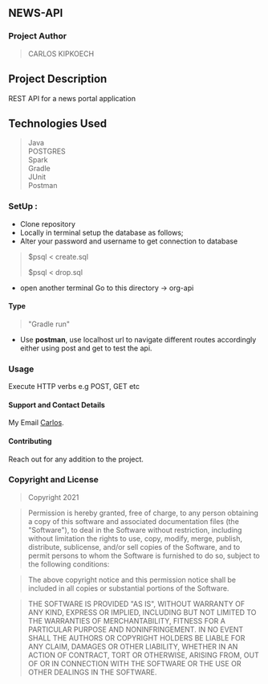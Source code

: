 ## NEWS-API                                 

### Project Author
 > CARLOS KIPKOECH

## Project Description
REST API for a news portal application

## Technologies Used
>Java \
> POSTGRES \
>Spark \
> Gradle\
>JUnit\
>Postman

### SetUp :

* Clone repository
* Locally in terminal setup the database as follows;
* Alter your password and username to get connection to database
> $psql < create.sql 
>  
> $psql < drop.sql
* open another terminal Go to this directory -> org-api

#### Type
> "Gradle run"
* Use <b>postman</b>, use localhost url to navigate different routes accordingly either using post and get to test the api.


### Usage
Execute HTTP verbs e.g POST, GET etc

#### Support and Contact Details
My Email [Carlos](Carlos598798@gmail.com).

#### Contributing
Reach out for any addition to the project.

### Copyright and License
> Copyright 2021

> Permission is hereby granted, free of charge, to any person obtaining a copy of this software and associated documentation files (the "Software"), to deal in the Software without restriction, including without limitation the rights to use, copy, modify, merge, publish, distribute, sublicense, and/or sell copies of the Software, and to permit persons to whom the Software is furnished to do so, subject to the following conditions:

> The above copyright notice and this permission notice shall be included in all copies or substantial portions of the Software.

> THE SOFTWARE IS PROVIDED "AS IS", WITHOUT WARRANTY OF ANY KIND, EXPRESS OR IMPLIED, INCLUDING BUT NOT LIMITED TO THE WARRANTIES OF MERCHANTABILITY, FITNESS FOR A PARTICULAR PURPOSE AND NONINFRINGEMENT. IN NO EVENT SHALL THE AUTHORS OR COPYRIGHT HOLDERS BE LIABLE FOR ANY CLAIM, DAMAGES OR OTHER LIABILITY, WHETHER IN AN ACTION OF CONTRACT, TORT OR OTHERWISE, ARISING FROM, OUT OF OR IN CONNECTION WITH THE SOFTWARE OR THE USE OR OTHER DEALINGS IN THE SOFTWARE.
